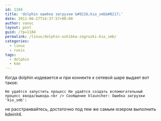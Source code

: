 ```yaml
---
id: 1184
title: 'dolphin ошибка загрузки &#8216;kio_smb&#8217;'
date: 2011-06-27T14:37:57+00:00
author: vanoc
layout: post
guid: /?p=1184
permalink: /linux/dolphin-oshibka-zagruzki-kio_smb/
categories:
  - linux
  - runix
tags:
  - dolphin
  - kde
---
```

Когда dolphin издевается и при коннекте к сетевой шаре выдает вот такое:

`Не удаётся запустить процесс Не удаётся создать вспомогательный процесс ввода/вывода.<br />
Сообщение klauncher: Ошибка загрузки 'kio_smb':`

не расстраивайтесь, достаточно под тем же самым юзером выполнить kdeinit4.